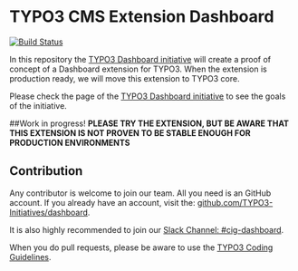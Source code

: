 # TYPO3 CMS Extension Dashboard
[![Build Status](https://travis-ci.org/TYPO3-Initiatives/dashboard.svg?branch=master)](https://travis-ci.org/TYPO3-Initiatives/dashboard)

In this repository the [TYPO3 Dashboard initiative](https://typo3.org/community/teams/typo3-development/initiatives/typo3-dashboard-initiative/) will create a proof of concept of a Dashboard extension for TYPO3. When the extension is production ready, we will move this extension to TYPO3 core.

Please check the page of the [TYPO3 Dashboard initiative](https://typo3.org/community/teams/typo3-development/initiatives/typo3-dashboard-initiative/) to see the goals of the initiative.


##Work in progress!
**PLEASE TRY THE EXTENSION, BUT BE AWARE THAT THIS EXTENSION IS NOT PROVEN TO BE STABLE ENOUGH FOR PRODUCTION ENVIRONMENTS**

## Contribution

Any contributor is welcome to join our team. All you need is an GitHub account.
If you already have an account, visit the: [github.com/TYPO3-Initiatives/dashboard](https://github.com/TYPO3-Initiatives/dashboard).

It is also highly recommended to join our [Slack Channel: #cig-dashboard](https://typo3.slack.com/archives/cig-dashboard).

When you do pull requests, please be aware to use the [TYPO3 Coding Guidelines](https://docs.typo3.org/m/typo3/guide-contributionworkflow/master/en-us/Appendix/Cgl.html).

